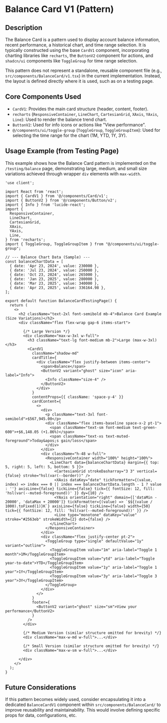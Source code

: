 # Balance Card V1 (Pattern)

## Description

The Balance Card is a pattern used to display account balance information, recent performance, a historical chart, and time range selection. It is typically constructed using the base `CardV1` component, incorporating charting libraries like `recharts`, the `ButtonV2` component for actions, and `shadcn/ui` components like `ToggleGroup` for time range selection.

This pattern does not represent a standalone, reusable component file (e.g., `src/components/BalanceCard/v1.tsx`) in the current implementation. Instead, the layout is defined directly where it is used, such as on a testing page.

## Core Components Used

*   `CardV1`: Provides the main card structure (header, content, footer).
*   `recharts` (`ResponsiveContainer`, `LineChart`, `CartesianGrid`, `XAxis`, `YAxis`, `Line`): Used to render the balance trend chart.
*   `ButtonV2`: Used for info icons or actions like "View performance".
*   `@/components/ui/toggle-group` (`ToggleGroup`, `ToggleGroupItem`): Used for selecting the time range for the chart (1M, YTD, 1Y, 3Y).

## Usage Example (from Testing Page)

This example shows how the Balance Card pattern is implemented on the `/testing/balance` page, demonstrating large, medium, and small size variations achieved through wrapper `div` elements with `max-width`.

```tsx
'use client';

import React from 'react';
import { CardV1 } from '@/components/Card/v1';
import { ButtonV2 } from '@/components/Button/v2';
import { Info } from 'lucide-react';
import {
  ResponsiveContainer,
  LineChart,
  CartesianGrid,
  XAxis,
  YAxis,
  Line,
} from 'recharts';
import { ToggleGroup, ToggleGroupItem } from "@/components/ui/toggle-group";

// --- Balance Chart Data (Sample) ---
const balanceChartData = [
  { date: 'Apr 23, 2024', value: 230000 },
  { date: 'Jul 23, 2024', value: 250000 },
  { date: 'Oct 23, 2024', value: 265000 },
  { date: 'Jan 23, 2025', value: 280000 },
  { date: 'Mar 23, 2025', value: 340000 },
  { date: 'Apr 23, 2025', value: 336164.98 },
];

export default function BalanceCardTestingPage() {
  return (
    <>
      <h2 className="text-2xl font-semibold mb-4">Balance Card Example (Size Variations)</h2>
      <div className="flex flex-wrap gap-6 items-start">

        {/* Large Version */}
        <div className="max-w-3xl w-full">
          <h3 className="text-lg font-medium mb-2">Large (max-w-3xl)</h3>
          <CardV1
            className="shadow-md"
            cardTitle={
              <div className="flex justify-between items-center">
                <span>Balance</span>
                <ButtonV2 variant="ghost" size="icon" aria-label="Info">
                  <Info className="size-4" />
                </ButtonV2>
              </div>
            }
            contentProps={{ className: 'space-y-4' }}
            cardContent={
              <>
                <div>
                  <p className="text-3xl font-semibold">$567,945.00</p>
                  <div className="flex items-baseline space-x-2 pt-1">
                    <span className="text-sm font-medium text-green-600">+$6,148.05 (+1.86%)</span>
                    <span className="text-xs text-muted-foreground">Today&apos;s gain/loss</span>
                  </div>
                </div>
                <div className="h-48 w-full">
                  <ResponsiveContainer width="100%" height="100%">
                    <LineChart data={balanceChartData} margin={{ top: 5, right: 5, left: 5, bottom: 5 }}>
                      <CartesianGrid strokeDasharray="3 3" vertical={false} stroke="hsl(var(--border))" />
                      <XAxis dataKey="date" tickFormatter={(value, index) => index === 0 || index === balanceChartData.length - 1 ? value : ''} axisLine={false} tickLine={false} tick={{ fontSize: 12, fill: 'hsl(var(--muted-foreground))' }} dy={10} />
                      <YAxis orientation="right" domain={['dataMin - 20000', 'dataMax + 20000']} tickFormatter={(value) => `$${(value / 1000).toFixed(1)}K`} axisLine={false} tickLine={false} width={50} tick={{ fontSize: 12, fill: 'hsl(var(--muted-foreground))' }} />
                      <Line type="monotone" dataKey="value" stroke="#2563eb" strokeWidth={2} dot={false} />
                    </LineChart>
                  </ResponsiveContainer>
                </div>
                <div className="flex justify-center pt-2">
                  <ToggleGroup type="single" defaultValue="1y" variant="outline">
                    <ToggleGroupItem value="1m" aria-label="Toggle 1 month">1M</ToggleGroupItem>
                    <ToggleGroupItem value="ytd" aria-label="Toggle year-to-date">YTD</ToggleGroupItem>
                    <ToggleGroupItem value="1y" aria-label="Toggle 1 year">1Y</ToggleGroupItem>
                    <ToggleGroupItem value="3y" aria-label="Toggle 3 year">3Y</ToggleGroupItem>
                  </ToggleGroup>
                </div>
              </>
            }
            footer={
              <ButtonV2 variant="ghost" size="sm">View your performance</ButtonV2>
            }
          />
        </div>

        {/* Medium Version (similar structure omitted for brevity) */}
        <div className="max-w-md w-full">...</div>

        {/* Small Version (similar structure omitted for brevity) */}
        <div className="max-w-sm w-full">...</div>

      </div>
    </>
  );
}
```

## Future Considerations

If this pattern becomes widely used, consider encapsulating it into a dedicated `BalanceCardV1` component within `src/components/BalanceCard/` to improve reusability and maintainability. This would involve defining specific props for data, configurations, etc. 